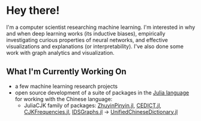
# Hey there!

I'm a computer scientist researching machine learning.
I'm interested in why and when deep learning works (its inductive biases),
empirically investigating curious properties of neural networks, and
effective visualizations and explanations (or interpretability).
I've also done some work with graph analytics and visualization.


## What I'm Currently Working On

* a few machine learning research projects
* open source development of a suite of packages in the [Julia language](https://julialang.org/) for working with
  the Chinese language:
    * JuliaCJK family of packages: [ZhuyinPinyin.jl](https://github.com/JuliaCJK/ZhuyinPinyin.jl),
      [CEDICT.jl](https://github.com/JuliaCJK/CEDICT.jl),
      [CJKFrequencies.jl](https://github.com/JuliaCJK/CJKFrequencies.jl),
      [IDSGraphs.jl](https://github.com/JuliaCJK/IDSGraphs.jl) $\rightarrow$
      [UnifiedChineseDictionary.jl](https://github.com/JuliaCJK/UnifiedChineseDictionary.jl)
